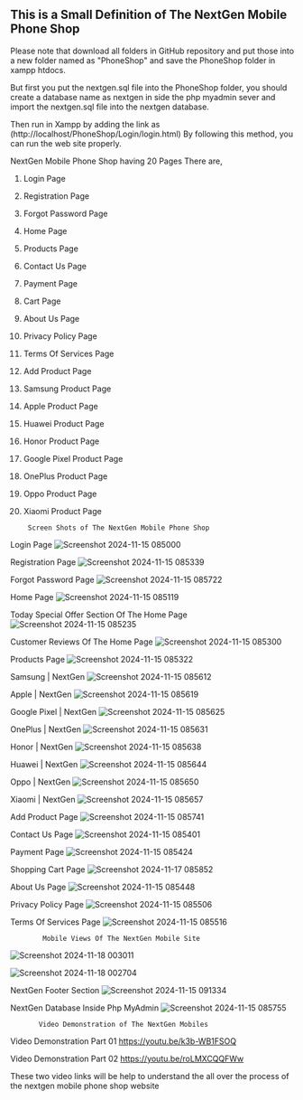 ## This is a Small Definition of The NextGen Mobile Phone Shop

Please note that download all folders in GitHub repository and put those into a new folder named as "PhoneShop" and save the PhoneShop folder in xampp htdocs.

But first you put the nextgen.sql file into the PhoneShop folder, you should create a database name as nextgen in side the php myadmin sever and import the nextgen.sql file into the nextgen database.

Then run in Xampp by adding the link as (http://localhost/PhoneShop/Login/login.html) By following this method, you can run the web site properly.

NextGen Mobile Phone Shop having 20 Pages There are,

01) Login Page

02) Registration Page

03) Forgot Password Page

04) Home Page

05) Products Page

06) Contact Us Page

07) Payment Page

08) Cart Page

09) About Us Page

10) Privacy Policy Page

11) Terms Of Services Page

12) Add Product Page

13) Samsung Product Page

14) Apple Product Page

15) Huawei Product Page

16) Honor Product Page

17) Google Pixel Product Page

18) OnePlus Product Page

19) Oppo Product Page

20) Xiaomi Product Page




         Screen Shots of The NextGen Mobile Phone Shop 

Login Page
![Screenshot 2024-11-15 085000](https://github.com/user-attachments/assets/9223a6e2-efd1-4429-a1ee-79f6bda94f19)

Registration Page
![Screenshot 2024-11-15 085339](https://github.com/user-attachments/assets/16ff8c33-75c9-4932-8ecb-726023cb108b)

Forgot Password Page
![Screenshot 2024-11-15 085722](https://github.com/user-attachments/assets/505085c8-a3b0-446b-9c76-48bccd5ef1e6)

Home Page
![Screenshot 2024-11-15 085119](https://github.com/user-attachments/assets/a88e6449-f316-4ba4-b55f-b820d4764797)

Today Special Offer Section Of The Home Page
![Screenshot 2024-11-15 085235](https://github.com/user-attachments/assets/a2c2fc59-4e0d-4fc6-bfaf-46135669c128)

Customer Reviews Of The Home Page
![Screenshot 2024-11-15 085300](https://github.com/user-attachments/assets/b651037d-eceb-48b6-b5dd-eb9195436018)

Products Page
![Screenshot 2024-11-15 085322](https://github.com/user-attachments/assets/b22ee061-3bc9-44c3-b68c-93423bdb59d0)

Samsung | NextGen
![Screenshot 2024-11-15 085612](https://github.com/user-attachments/assets/37da5652-812e-4ecb-aa9e-afa86d633e70)

Apple | NextGen
![Screenshot 2024-11-15 085619](https://github.com/user-attachments/assets/a13e17c2-22b7-4d79-8f5e-83a2ff55dbbe)

Google Pixel | NextGen
![Screenshot 2024-11-15 085625](https://github.com/user-attachments/assets/2c49a1af-0b50-4f89-a52a-57bba37b656b)

OnePlus | NextGen
![Screenshot 2024-11-15 085631](https://github.com/user-attachments/assets/40431ac3-615c-4306-9d27-f0a0bb4ef412)

Honor | NextGen
![Screenshot 2024-11-15 085638](https://github.com/user-attachments/assets/6aa2b8f5-7a4b-4f7b-871a-51da1ccb13af)

Huawei | NextGen
![Screenshot 2024-11-15 085644](https://github.com/user-attachments/assets/dca19b86-a1d0-41e2-b6a3-d6ba3f2efc7f)

Oppo | NextGen
![Screenshot 2024-11-15 085650](https://github.com/user-attachments/assets/244daafe-463b-46fe-b66d-50e6396da749)

Xiaomi | NextGen
![Screenshot 2024-11-15 085657](https://github.com/user-attachments/assets/c16ec05c-a6d0-4ea2-aa8e-9b1a4b9691a7)

Add Product Page
![Screenshot 2024-11-15 085741](https://github.com/user-attachments/assets/e291ac4f-6c6b-4294-a3d5-0854f0c40970)

Contact Us Page
![Screenshot 2024-11-15 085401](https://github.com/user-attachments/assets/d549ab15-e6ad-47d2-9d3f-1cfd8cfe8515)

Payment Page
![Screenshot 2024-11-15 085424](https://github.com/user-attachments/assets/1c11334b-9a60-486d-9792-9153501c7bf8)

Shopping Cart Page
![Screenshot 2024-11-17 085852](https://github.com/user-attachments/assets/28d87ec5-5150-4623-b5b7-8f197551b141)

About Us Page
![Screenshot 2024-11-15 085448](https://github.com/user-attachments/assets/7ef8751d-2571-418f-aeb1-89389b193405)

Privacy Policy Page
![Screenshot 2024-11-15 085506](https://github.com/user-attachments/assets/c4a264df-7e88-4c5a-8059-e9af7d80a0a4)

Terms Of Services Page
![Screenshot 2024-11-15 085516](https://github.com/user-attachments/assets/3b84d6c6-c26b-4a57-808e-b8d7a879f822)

            Mobile Views Of The NextGen Mobile Site
![Screenshot 2024-11-18 003011](https://github.com/user-attachments/assets/fc920658-0784-4dd4-b658-2c0f51caf6d0)

![Screenshot 2024-11-18 002704](https://github.com/user-attachments/assets/7c0db98a-b5a8-4261-8451-228109367c36)

NextGen Footer Section
![Screenshot 2024-11-15 091334](https://github.com/user-attachments/assets/346ce585-3d0f-49ca-8aff-107093522487)

NextGen Database Inside Php MyAdmin
![Screenshot 2024-11-15 085755](https://github.com/user-attachments/assets/0581ead1-b0a4-4da1-adf9-371117ab4d7d)

           Video Demonstration of The NextGen Mobiles
              
Video Demonstration Part 01    https://youtu.be/k3b-WB1FSOQ     

Video Demonstration Part 02    https://youtu.be/roLMXCQQFWw   

These two video links will be help to understand the all over the process of the nextgen mobile phone shop website

